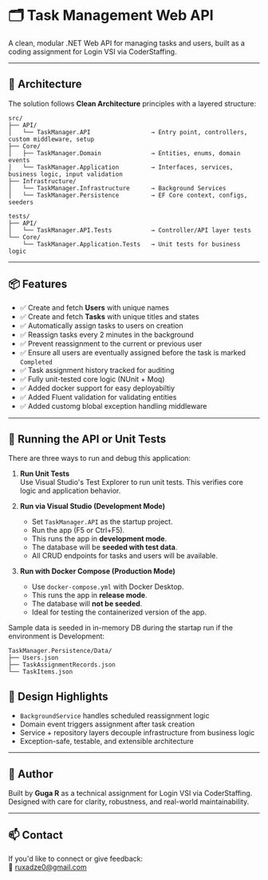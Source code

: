 # 🗂️ Task Management Web API

A clean, modular .NET Web API for managing tasks and users, built as a coding assignment for Login VSI via CoderStaffing.

---

## 🧱 Architecture

The solution follows **Clean Architecture** principles with a layered structure:

```
src/
├── API/
│   └── TaskManager.API                 → Entry point, controllers, custom middleware, setup
├── Core/
│   ├── TaskManager.Domain              → Entities, enums, domain events
│   └── TaskManager.Application         → Interfaces, services, business logic, input validation
├── Infrastructure/
│   └── TaskManager.Infrastructure      → Background Services
│   └── TaskManager.Persistence         → EF Core context, configs, seeders

tests/
├── API/
│   └── TaskManager.API.Tests           → Controller/API layer tests
└── Core/
    └── TaskManager.Application.Tests   → Unit tests for business logic
```

---

## 📦 Features

- ✅ Create and fetch **Users** with unique names  
- ✅ Create and fetch **Tasks** with unique titles and states  
- ✅ Automatically assign tasks to users on creation  
- ✅ Reassign tasks every 2 minutes in the background  
- ✅ Prevent reassignment to the current or previous user  
- ✅ Ensure all users are eventually assigned before the task is marked `Completed`  
- ✅ Task assignment history tracked for auditing  
- ✅ Fully unit-tested core logic (NUnit + Moq)
- ✅ Added docker support for easy deployabiltiy
- ✅ Added Fluent validation for validating entities
- ✅ Added customg blobal exception handling middleware
---

## 🚀 Running the API or Unit Tests

There are three ways to run and debug this application:

1. **Run Unit Tests**  
   Use Visual Studio's Test Explorer to run unit tests. This verifies core logic and application behavior.

2. **Run via Visual Studio (Development Mode)**  
   - Set `TaskManager.API` as the startup project.
   - Run the app (F5 or Ctrl+F5).
   - This runs the app in **development mode**.
   - The database will be **seeded with test data**.
   - All CRUD endpoints for tasks and users will be available.

3. **Run with Docker Compose (Production Mode)**  
   - Use `docker-compose.yml` with Docker Desktop.
   - This runs the app in **release mode**.
   - The database will **not be seeded**.
   - Ideal for testing the containerized version of the app.

Sample data is seeded in in-memory DB during the startap run if the environment is Development:
```
TaskManager.Persistence/Data/
├── Users.json
├── TaskAssignmentRecords.json
└── TaskItems.json

```


## 🧠 Design Highlights

- `BackgroundService` handles scheduled reassignment logic
- Domain event triggers assignment after task creation
- Service + repository layers decouple infrastructure from business logic
- Exception-safe, testable, and extensible architecture

---

## 🤝 Author

Built by **Guga R** as a technical assignment for Login VSI via CoderStaffing.  
Designed with care for clarity, robustness, and real-world maintainability.

---

## 📫 Contact

If you'd like to connect or give feedback:  
📧 ruxadze0@gmail.com
